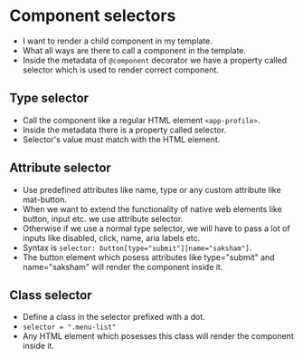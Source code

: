 # Component selectors

- I want to render a child component in my template.
- What all ways are there to call a component in the template.
- Inside the metadata of `@component` decorator we have a property called selector which is used to render correct component.


## Type selector

- Call the component like a regular HTML element `<app-profile>`.
- Inside the metadata there is a property called selector.
- Selector's value must match with the HTML element.


## Attribute selector

- Use predefined attributes like name, type or any custom attribute like mat-button.
- When we want to extend the functionality of native web elements like button, input etc. we use attribute selector.
- Otherwise if we use a normal type selector, we will have to pass a lot of inputs like disabled, click, name, aria labels etc.
- Syntax is `selector: button[type="submit"][name="saksham"]`.
- The button element which posess attributes like type="submit" and name="saksham" will render the component inside it.

## Class selector

- Define a class in the selector prefixed with a dot.
- `selector = ".menu-list"`
- Any HTML element which posesses this class will render the component inside it.
